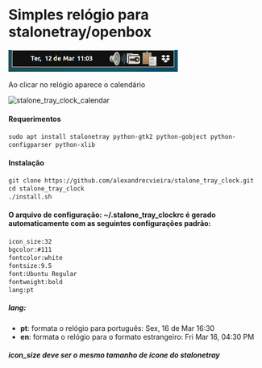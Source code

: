 # Simples relógio para stalonetray/openbox

![stalone_tray_clock](stalone_tray_clock.png)

Ao clicar no relógio aparece o calendário

![stalone_tray_clock_calendar](http://alexandrecvieira.droppages.com/images/stalonetray_clock_calendar1.png)

#### Requerimentos

	sudo apt install stalonetray python-gtk2 python-gobject python-configparser python-xlib

#### Instalação

	git clone https://github.com/alexandrecvieira/stalone_tray_clock.git
	cd stalone_tray_clock
	./install.sh
	
#### O arquivo de configuração: ~/.stalone_tray_clockrc é gerado automaticamente com as seguintes configurações padrão:

	icon_size:32
	bgcolor:#111
	fontcolor:white
	fontsize:9.5
	font:Ubuntu Regular
	fontweight:bold
	lang:pt
	
##### lang: 

 * **pt**: formata o relógio para português: Sex, 16 de Mar 16:30
 * **en**: formata o relógio para o formato estrangeiro: Fri Mar 16, 04:30 PM 

##### icon_size deve ser o mesmo tamanho de ícone do stalonetray
